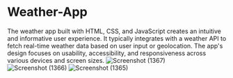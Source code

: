 # Weather-App
 The weather app built with HTML, CSS, and JavaScript creates an intuitive and informative user experience. It typically integrates with a weather API to fetch real-time weather data based on user input or geolocation. The app's design focuses on usability, accessibility, and responsiveness across various devices and screen sizes.
![Screenshot (1367)](https://github.com/riteshjo-c/Weather-App/assets/117361996/96f1aaea-c1ab-43e7-9c3e-c33d64fb37a9)
![Screenshot (1366)](https://github.com/riteshjo-c/Weather-App/assets/117361996/2dbeb166-0271-4209-a438-06ad0a23f1dc)
![Screenshot (1365)](https://github.com/riteshjo-c/Weather-App/assets/117361996/353b9a4f-5e4b-4c45-9759-3c4e9d382e18)

